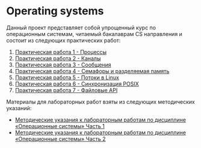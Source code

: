 # Operating systems

Данный проект представляет собой упрощенный курс по операционным системам, читаемый бакалаврам CS направления и состоит
из следующих практических работ:

1. [Практическая работа 1 - Процессы](fork-process/README.md)
2. [Практическая работа 2 - Каналы](channels/README.md)
3. [Практическая работа 3 - Сообщения](messages/README.md)
4. [Практическая работа 4 - Семафоры и разделяемая память](semaphore/README.md)
5. [Практическая работа 5 - Потоки в Linux](threads/README.md)
6. [Практическая работа 6 - Синхронизация POSIX](mutex/README.md)
7. [Практическая работа 7 - Файловые API](file-api/README.md)

Материалы для лабораторных работ взяты из следующих методических указаний:

- [Методические указания к лабораторным работам по дисциплине «Операционные системы» Часть 1](assets/laboratory-course-os-1.pdf)
- [Методические указания к лабораторным работам по дисциплине «Операционные системы» Часть 2](assets/laboratory-course-os-2.pdf)
